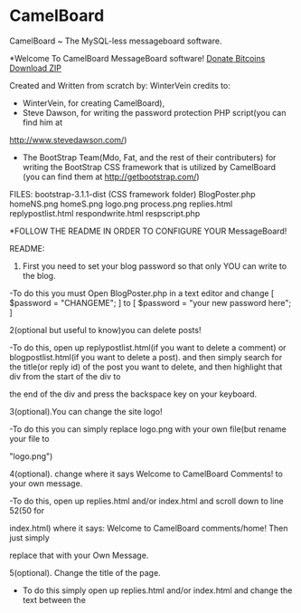 CamelBoard
==========

CamelBoard ~ The MySQL-less messageboard software.

*Welcome To CamelBoard MessageBoard software!
<a class="coinbase-button" data-code="f0a5efbad43a2b52859dfd83c3ccb8c4" data-button-style="donation_small" href="https://coinbase.com/checkouts/f0a5efbad43a2b52859dfd83c3ccb8c4">Donate Bitcoins</a><script src="https://coinbase.com/assets/button.js" type="text/javascript"></script>
<a href="/WinterVein/CamelBoard/archive/v1.0.zip" class="minibutton sidebar-button" aria-label="Download WinterVein/CamelBoard as a zip file" title="Download WinterVein/CamelBoard as a zip file" rel="nofollow">
                  <span class="octicon octicon-cloud-download"></span>
                  Download ZIP
                </a>
                
Created and Written from scratch by: WinterVein
credits to: 
- WinterVein, for creating CamelBoard), 
- Steve Dawson, for writing the password protection PHP script(you can find him at 

http://www.stevedawson.com/)
- The BootStrap Team(Mdo, Fat, and the rest of their contributers) for writing
 the BootStrap CSS framework that is utilized by CamelBoard 
(you can find them at http://getbootstrap.com/)


FILES:
bootstrap-3.1.1-dist (CSS framework folder)
BlogPoster.php
homeNS.png
homeS.png
logo.png
process.png
replies.html
replypostlist.html
respondwrite.html
respscript.php


*FOLLOW THE README IN ORDER TO CONFIGURE YOUR MessageBoard!

README:

1. First you need to set your blog password so that only YOU
can write to the blog. 

-To do this you must Open BlogPoster.php in a text editor
and change [ $password = "CHANGEME"; ] to [ $password = "your new password here"; ]

2(optional but useful to know)you can delete posts! 

-To do this, open up replypostlist.html(if you want to delete a comment) or 
blogpostlist.html(if you want to delete a post). and then simply search for the title(or reply
id) of the post you want to delete, and then highlight that div from the start of the div to 

the end of the div and press the backspace key on your keyboard.

3(optional).You can change the site logo!

-To do this you can simply replace logo.png with your own file(but rename your file to 

"logo.png")

4(optional). change where it says Welcome to CamelBoard Comments! to your own message.

-To do this, open up replies.html and/or index.html and scroll down to line 52(50 for 

index.html) where it says: Welcome to CamelBoard comments/home!  Then just simply 

replace that with your Own Message.

5(optional). Change the title of the page.
- To do this simply open up replies.html and/or index.html and change the text between
the <title> tags at the top of the page

6(optional). MODIFY ANYTHING YOU WANT! including but not limited to:css style, php scripts,
background color, and more!
